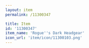 ```yaml
---
layout: item
permalink: /11300347

title: Item
id: '11300347'
item_name: 'Rogue''s Dark Headgear'
icon_url: 'item/icon/11300103.png'
---
```

